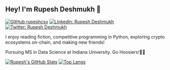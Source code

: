 ## Hey! I'm Rupesh Deshmukh 👋

[![GitHub rupeshcsv](https://img.shields.io/github/followers/rupeshcsv?label=follow&style=social)](https://github.com/rupeshcsv)
[![Linkedin: Rupesh Deshmukh](https://img.shields.io/badge/-Rupesh%20Deshmukh-blue?style=flat-square&logo=Linkedin&logoColor=white&link=https://www.linkedin.com/in/deshmukhrupesh/)](https://www.linkedin.com/in/deshmukhrupesh/)
[![Twitter: Rupesh Deshmukh](https://img.shields.io/twitter/follow/rupuverse?style=social)](https://twitter.com/rupuverse)

I enjoy reading fiction, competitive programming in Python, exploring crypto ecosystems on-chain, and making new friends!

Pursuing MS in Data Science at Indiana University. Go Hoosiers!✊🏽

[![Rupesh's GitHub Stats](https://github-readme-stats.vercel.app/api?username=rupeshcsv&hide=issues&count_private=true&show_icons=true&theme=calm)](https://github.com/vermakhushboo/github-readme-stats)
[![Top Langs](https://github-readme-stats.vercel.app/api/top-langs/?username=rupeshcsv&layout=compact&theme=calm)](https://github.com/rupeshcsv/github-readme-stats)
